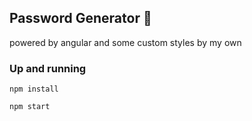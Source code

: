 ## Password Generator 🔑

powered by angular and some custom styles by my own

### Up and running

`npm install`

`npm start`

